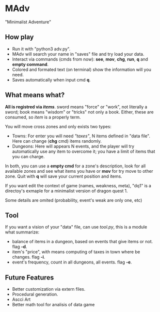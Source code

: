 # MAdv
"Minimalist Adventure"

## How play
* Run it with "python3 adv.py".
* MAdv will search your name in "saves" file and try load your data.
* Interact via commands (cmds from now): __see__, __mov__, __chg__, __run__, __q__ and __empty command__.
* Colored and formated text (on terminal) show the information will you need.
* Saves automatically when input cmd __q__.

## What means what?
__All is registred via _items___. sword means "force" or "work", not literally a sword; book means "wisdom" or "tricks" not only a book. Either, these are consumed, so _item_ is a properly term.

You will move cross zones and only exists two types:
- Towns: For enter you will need _"taxes"_, N items defined in "data file". Here can change (__chg__ cmd) items randomly.
- Dungeons: Here will appears N events, and the player will try automatically use any item to overcome it; you have a limit of items that you can charge.

 In both, you can use a __empty cmd__ for a zone's description, look for all available zones and see what items you have or __mov__ for try move to other zone. Quit with __q__ will save your current position and items.

If you want edit the context of game (names, weakness, meta), "dq1" is a directoy's exmaple for a minimalist version of dragon quest 1.

Some details are omited (probability, event's weak are only one, etc)

## Tool
If you want a vision of your "data" file, can use _tool.py_, this is a module what summarize:
- balance of items in a dungeon, based on events that give items or not. flag __-d__.
- item's "price", with means computing of taxes in town where be changes. flag __-i__.
- event's frequency, count in all dungeons, all events. flag __-e__.

## Future Features
- Better customization via extern files.
- Procedural generation.
- Ascci Art
- Better math tool for analisis of data game